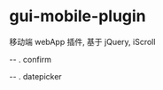 gui-mobile-plugin
=================

移动端 webApp 插件, 基于 jQuery, iScroll

--
. confirm

--
. datepicker

